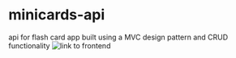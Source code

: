 # minicards-api
api for flash card app built using a MVC design pattern and CRUD functionality
![link to frontend](https://github.com/ayinfly/minicards-frontend)